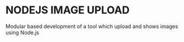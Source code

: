 NODEJS IMAGE UPLOAD
=============

Modular based development of a tool which upload and shows images using Node.js
